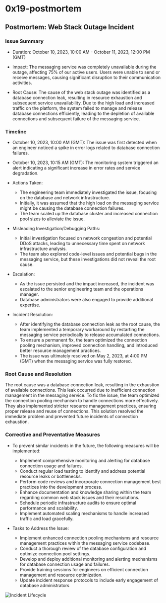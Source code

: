 # 0x19-postmortem

## Postmortem: Web Stack Outage Incident

### Issue Summary

* Duration: October 10, 2023, 10:00 AM - October 11, 2023, 12:00 PM (GMT)

* Impact: The messaging service was completely unavailable during the outage, affecting 75% of our active users. Users were unable to send or receive messages, causing significant disruption to their communication activities.

* Root Cause: The cause of the web stack outage was identified as a database connection leak, resulting in resource exhaustion and subsequent service unavailability. Due to the high load and increased traffic on the platform, the system failed to manage and release database connections efficiently, leading to the depletion of available connections and subsequent failure of the messaging service.

### Timeline

* October 10, 2023, 10:00 AM (GMT): The issue was first detected when an engineer noticed a spike in error logs related to database connection failures.

* October 10, 2023, 10:15 AM (GMT): The monitoring system triggered an alert indicating a significant increase in error rates and service degradation.

* Actions Taken:
    * The engineering team immediately investigated the issue, focusing on the database and network infrastructure.
    * Initially, it was assumed that the high load on the messaging service might be causing the database connection failures.
    * The team scaled up the database cluster and increased connection pool sizes to alleviate the issue.

* Misleading Investigation/Debugging Paths:
    * Initial investigation focused on network congestion and potential DDoS attacks, leading to unnecessary time spent on network infrastructure analysis.
    * The team also explored code-level issues and potential bugs in the messaging service, but these investigations did not reveal the root cause.

* Escalation:
    * As the issue persisted and the impact increased, the incident was escalated to the senior engineering team and the operations manager.
    * Database administrators were also engaged to provide additional expertise.

* Incident Resolution:
    * After identifying the database connection leak as the root cause, the team implemented a temporary workaround by restarting the messaging service periodically to release accumulated connections.
    * To ensure a permanent fix, the team optimized the connection pooling mechanism, improved connection handling, and introduced better resource management practices.
    * The issue was ultimately resolved on May 2, 2023, at 4:00 PM (GMT) when the messaging service was fully restored.

### Root Cause and Resolution

The root cause was a database connection leak, resulting in the exhaustion of available connections. This leak occurred due to inefficient connection management in the messaging service. To fix the issue, the team optimized the connection pooling mechanism to handle connections more effectively. They also implemented stricter resource management practices, ensuring proper release and reuse of connections. This solution resolved the immediate problem and prevented future incidents of connection exhaustion.

### Corrective and Preventative Measures

* To prevent similar incidents in the future, the following measures will be implemented:
    * Implement comprehensive monitoring and alerting for database connection usage and failures.
    * Conduct regular load testing to identify and address potential resource leaks or bottlenecks.
    * Perform code reviews and incorporate connection management best practices into the development process.
    * Enhance documentation and knowledge sharing within the team regarding common web stack issues and their resolutions.
    * Schedule periodic infrastructure audits to ensure optimal performance and scalability.
    * Implement automated scaling mechanisms to handle increased traffic and load gracefully.

* Tasks to Address the Issue:
    * Implement enhanced connection pooling mechanisms and resource management practices within the messaging service codebase.
    * Conduct a thorough review of the database configuration and optimize connection pool settings.
    * Develop and deploy additional monitoring and alerting mechanisms for database connection usage and failures.
    * Provide training sessions for engineers on efficient connection management and resource optimization.
    * Update incident response protocols to include early engagement of database administrators


![Incident Lifecycle](https://github.com/fasamany1/alx-system_engineering-devops/assets/9413367/d5a1ddca-1972-4196-8252-bd1f97262964)
